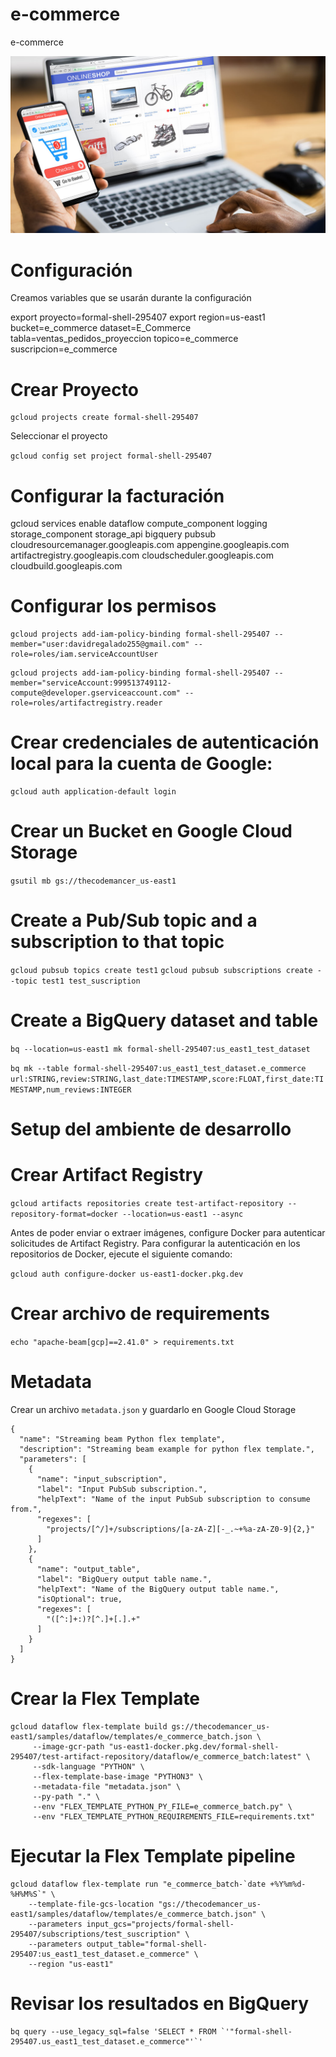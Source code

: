 # e-commerce
e-commerce

<img src="https://github.com/thecodemancer/e-commerce/blob/63dfe15f147e5eb22ae896aa3d861d78f007a2ef/img/e_commerce.jpeg" />

# Configuración

Creamos variables que se usarán durante la configuración

export proyecto=formal-shell-295407
export region=us-east1
bucket=e_commerce
dataset=E_Commerce
tabla=ventas_pedidos_proyeccion
topico=e_commerce
suscripcion=e_commerce

# Crear Proyecto

```
gcloud projects create formal-shell-295407
```

Seleccionar el proyecto

```gcloud config set project formal-shell-295407```

# Configurar la facturación

gcloud services enable dataflow compute_component logging storage_component storage_api bigquery pubsub cloudresourcemanager.googleapis.com appengine.googleapis.com artifactregistry.googleapis.com cloudscheduler.googleapis.com cloudbuild.googleapis.com

# Configurar los permisos
```
gcloud projects add-iam-policy-binding formal-shell-295407 --member="user:davidregalado255@gmail.com" --role=roles/iam.serviceAccountUser
```

```
gcloud projects add-iam-policy-binding formal-shell-295407 --member="serviceAccount:999513749112-compute@developer.gserviceaccount.com" --role=roles/artifactregistry.reader
```

# Crear credenciales de autenticación local para la cuenta de Google:

```
gcloud auth application-default login
```

# Crear un Bucket en Google Cloud Storage

```gsutil mb gs://thecodemancer_us-east1```

# Create a Pub/Sub topic and a subscription to that topic

```gcloud pubsub topics create test1```
```gcloud pubsub subscriptions create --topic test1 test_suscription```

# Create a BigQuery dataset and table

```bq --location=us-east1 mk formal-shell-295407:us_east1_test_dataset```

```bq mk --table formal-shell-295407:us_east1_test_dataset.e_commerce url:STRING,review:STRING,last_date:TIMESTAMP,score:FLOAT,first_date:TIMESTAMP,num_reviews:INTEGER```

# Setup del ambiente de desarrollo

# Crear Artifact Registry

```gcloud artifacts repositories create test-artifact-repository --repository-format=docker --location=us-east1 --async```

Antes de poder enviar o extraer imágenes, configure Docker para autenticar solicitudes de Artifact Registry. Para configurar la autenticación en los repositorios de Docker, ejecute el siguiente comando:

```gcloud auth configure-docker us-east1-docker.pkg.dev```

# Crear archivo de requirements

```echo "apache-beam[gcp]==2.41.0" > requirements.txt```

# Metadata

Crear un archivo ```metadata.json``` y guardarlo en Google Cloud Storage

```
{
  "name": "Streaming beam Python flex template",
  "description": "Streaming beam example for python flex template.",
  "parameters": [
    {
      "name": "input_subscription",
      "label": "Input PubSub subscription.",
      "helpText": "Name of the input PubSub subscription to consume from.",
      "regexes": [
        "projects/[^/]+/subscriptions/[a-zA-Z][-_.~+%a-zA-Z0-9]{2,}"
      ]
    },
    {
      "name": "output_table",
      "label": "BigQuery output table name.",
      "helpText": "Name of the BigQuery output table name.",
      "isOptional": true,
      "regexes": [
        "([^:]+:)?[^.]+[.].+"
      ]
    }
  ]
}
```

# Crear la Flex Template

```
gcloud dataflow flex-template build gs://thecodemancer_us-east1/samples/dataflow/templates/e_commerce_batch.json \
     --image-gcr-path "us-east1-docker.pkg.dev/formal-shell-295407/test-artifact-repository/dataflow/e_commerce_batch:latest" \
     --sdk-language "PYTHON" \
     --flex-template-base-image "PYTHON3" \
     --metadata-file "metadata.json" \
     --py-path "." \
     --env "FLEX_TEMPLATE_PYTHON_PY_FILE=e_commerce_batch.py" \
     --env "FLEX_TEMPLATE_PYTHON_REQUIREMENTS_FILE=requirements.txt"
```

# Ejecutar la Flex Template pipeline

```
gcloud dataflow flex-template run "e_commerce_batch-`date +%Y%m%d-%H%M%S`" \
    --template-file-gcs-location "gs://thecodemancer_us-east1/samples/dataflow/templates/e_commerce_batch.json" \
    --parameters input_gcs="projects/formal-shell-295407/subscriptions/test_suscription" \
    --parameters output_table="formal-shell-295407:us_east1_test_dataset.e_commerce" \
    --region "us-east1"
```

# Revisar los resultados en BigQuery

```
bq query --use_legacy_sql=false 'SELECT * FROM `'"formal-shell-295407.us_east1_test_dataset.e_commerce"'`'
```
